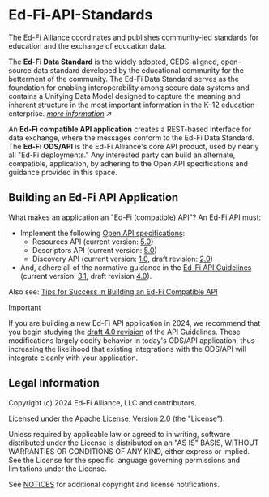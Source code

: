 # Ed-Fi-API-Standards

The [Ed-Fi Alliance](https://www.ed-fi.org) coordinates and publishes
community-led standards for education and the exchange of education data.

The **Ed-Fi Data Standard** is the widely adopted, CEDS-aligned, open-source
data standard developed by the educational community for the betterment of the
community. The Ed-Fi Data Standard serves as the foundation for enabling
interoperability among secure data systems and contains a Unifying Data Model
designed to capture the meaning and inherent structure in the most important
information in the K–12 education enterprise. _[more
information](https://techdocs.ed-fi.org/display/ETKB/Ed-Fi+Standards) ↗_

An **Ed-Fi compatible API application** creates a REST-based interface for data
exchange, where the messages conform to the Ed-Fi Data Standard. The **Ed-Fi
ODS/API** is the Ed-Fi Alliance's core API product, used by nearly all "Ed-Fi
deployments." Any interested party can build an alternate, compatible,
application, by adhering to the Open API specifications and guidance provided in
this space.

## Building an Ed-Fi API Application

What makes an application an "Ed-Fi (compatible) API"? An Ed-Fi API must:

* Implement the following [Open API specifications](api-specifications):
  * Resources API (current version: [5.0](api-specifications/resources-ds-5.0))
  * Descriptors API (current version:
    [5.0](api-specifications/descriptor-api-5.0))
  * Discovery API (current version: [1.0](api-specifications/discovery-api-1.0),
    draft revision: [2.0](api-specifications/discovery-api-2.0))
* And, adhere all of the normative guidance in the [Ed-Fi API
  Guidelines](./api-guidelines/) (current version: [3.1](api-guidelines/v3.1),
  draft revision
  [4.0](https://github.com/Ed-Fi-Alliance-OSS/Ed-Fi-API-Standards/tree/rev-4.0/api-guidelines/v4.0)).

Also see: [Tips for Success in Building an Ed-Fi Compatible
API](./api-guidelines/TIPS-FOR-SUCCESS.md)

> [!IMPORTANT]
> If you are building a new Ed-Fi API application in 2024, we recommend that you
> begin studying the [draft 4.0
> revision](https://github.com/Ed-Fi-Alliance-OSS/Ed-Fi-API-Standards/tree/rev-4.0/api-guidelines/v4.0)
> of the API Guidelines. These modifications largely codify behavior in today's
> ODS/API application, thus increasing the likelihood that existing integrations
> with the ODS/API will integrate cleanly with your application.

## Legal Information

Copyright (c) 2024 Ed-Fi Alliance, LLC and contributors.

Licensed under the [Apache License, Version 2.0](LICENSE) (the "License").

Unless required by applicable law or agreed to in writing, software distributed
under the License is distributed on an "AS IS" BASIS, WITHOUT WARRANTIES OR
CONDITIONS OF ANY KIND, either express or implied. See the License for the
specific language governing permissions and limitations under the License.

See [NOTICES](NOTICES.md) for additional copyright and license notifications.
